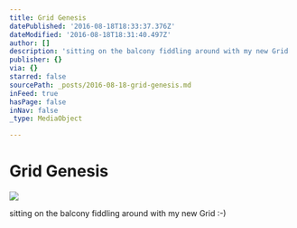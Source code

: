 ```yaml
---
title: Grid Genesis
datePublished: '2016-08-18T18:33:37.376Z'
dateModified: '2016-08-18T18:31:40.497Z'
author: []
description: 'sitting on the balcony fiddling around with my new Grid :-)'
publisher: {}
via: {}
starred: false
sourcePath: _posts/2016-08-18-grid-genesis.md
inFeed: true
hasPage: false
inNav: false
_type: MediaObject

---
```

# Grid Genesis
![](https://the-grid-user-content.s3-us-west-2.amazonaws.com/11c9851d-8267-4379-a893-18110ec6774c.jpg)

sitting on the balcony fiddling around with my new Grid :-)